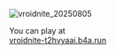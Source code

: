 ![vroidnite_20250805](https://github.com/user-attachments/assets/b7ae7782-bc40-4604-a52c-26c1eb342a0a)

You can play at  
[vroidnite-t2hvyaai.b4a.run](https://vroidnite-t2hvyaai.b4a.run/)    
